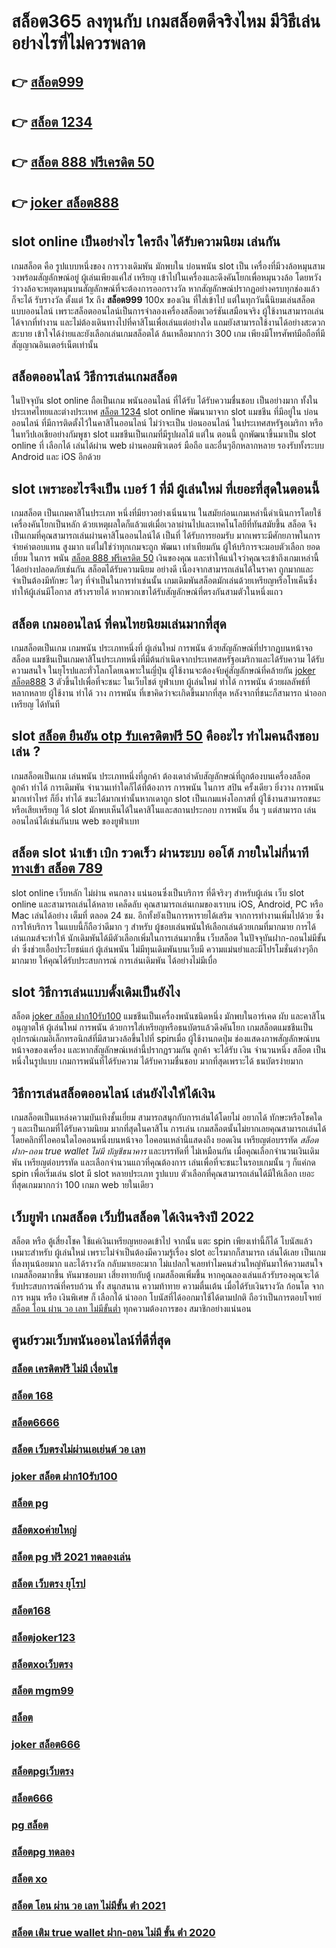 # สล็อต365 ลงทุนกับ เกมสล็อตดีจริงไหม มีวิธีเล่นอย่างไรที่ไม่ควรพลาด

## 👉 [สล็อต999](https://m.gamblerape.com/login?action=register)
## 👉 [สล็อต 1234](https://m.gamblerape.com/login?action=login)
## 👉 [สล็อต 888 ฟรีเครดิต 50](https://m.gamblerape.com/login?action=register)
## 👉 [joker สล็อต888](https://m.gamblerape.com/login?action=login)

##  slot online  เป็นอย่างไร ใครถึง ได้รับความนิยม เล่นกัน

 เกมสล็อต  คือ รูปแบบหนึ่งของ การวางเดิมพัน  มักพบใน บ่อนพนัน   slot เป็น เครื่องที่มีวงล้อหมุนสามวงพร้อมสัญลักษณ์อยู่ ผู้เล่นเพียงแค่ใส่ เหรียญ เข้าไปในเครื่องและดึงคันโยกเพื่อหมุนวงล้อ โดยหวังว่าวงล้อจะหยุดหมุนบนสัญลักษณ์ที่จะต้องการออกรางวัล หากสัญลักษณ์ปรากฏอย่างครบทุกช่องแล้ว ก็จะได้ รับรางวัล  ตั้งแต่ 1x ถึง **สล็อต999** 100x ของเงิน ที่ใส่เข้าไป แต่ในทุกวันนี้นิยมเล่นสล็อตแบบออนไลน์ เพราะสล็อตออนไลน์เป็นการจำลองเครื่องสล็อตเวอร์ชันเสมือนจริง  ผู้ใช้งานสามารถเล่นได้จากที่ทำงาน และไม่ต้องเดินทางไปที่คาสิโนเพื่อเล่นแต่อย่างใด แถมยังสามารถใช้งานได้อย่างสะดวกสะบาย เข้าใจได้ง่ายและยังเลือกเล่นเกมสล็อตได้ ล้นเหลือมากกว่า 300 เกม เพียงมีโทรศัพท์มือถือที่มีสัญญาณอินเตอร์เน็ตเท่านั้น 


## สล็อตออนไลน์ วิธีการเล่นเกมสล็อต

ในปัจจุบัน  slot online ถือเป็นเกม พนันออนไลน์  ที่ได้รับ ได้รับความชื่นชอบ เป็นอย่างมาก ทั้งในประเทศไทยและต่างประเทศ [สล็อต 1234](https://m.gamblerape.com/login?action=register) slot online พัฒนามาจาก  slot  แมชชีน ที่มีอยู่ใน บ่อนออนไลน์ ที่มีการติดตั้งไว้ในคาสิโนออนไลน์   ไม่ว่าจะเป็น บ่อนออนไลน์ ในประเทศสหรัฐอเมริกา หรือในทวีปเอเชียอย่างกัมพูชา  slot  แมชชีนเป็นเกมที่มีรูปผลไม้ แต่ใน ตอนนี้  ถูกพัฒนาขึ้นมาเป็น  slot online  ที่ เลือกได้ เล่นได้ผ่าน  web  ผ่านคอมพิวเตอร์  มือถือ และอื่นๆอีกหลากหลาย  รองรับทั้งระบบ Android และ iOS อีกด้วย

##  slot  เพราะอะไรจึงเป็น เบอร์ 1 ที่มี ผู้เล่นใหม่ ที่เยอะที่สุดในตอนนี้

เกมสล็อต เป็นเกมคาสิโนประเภท หนึ่งที่มียาวอย่างเนิ่นนาน  ในสมัยก่อนเกมเหล่านี้ดำเนินการโดยใช้เครื่องคันโยกเป็นหลัก ด้วยเหตุผลใดก็แล้วแต่เมื่อเวลาผ่านไปและเทคโนโลยีที่ทันสมัยขึ้น สล็อต จึงเป็นเกมที่คุณสามารถเล่นผ่านคาสิโนออนไลน์ได้ เป็นที่ ได้รับการยอมรับ มากเพราะมีศักยภาพในการ จ่ายค่าตอบแทน สูงมาก แต่ไม่ใช่ว่าทุกเกมจะถูก พัฒนา เท่าเทียมกัน ผู้ให้บริการจะมอบตัวเลือก ยอดเยี่ยม ในการ พนัน [สล็อต 888 ฟรีเครดิต 50](https://m.gamblerape.com/login?action=login) เงินของคุณ และทำให้แน่ใจว่าคุณจะเข้าถึงเกมเหล่านี้ได้อย่างปลอดภัยเช่นกัน สล็อตได้รับความนิยม อย่างดี เนื่องจากสามารถเล่นได้ในราคา ถูกมากและจำเป็นต้องมีทักษะ ใดๆ ที่จำเป็นในการทำเช่นนั้น เกมเดิมพันสล็อตมักเล่นด้วยเหรียญหรือโทเค็นซึ่งทำให้ผู้เล่นมีโอกาส สร้างรายได้ หากพวกเขาได้รับสัญลักษณ์ที่ตรงกันสามตัวในหนึ่งแถว


## สล็อต เกมออนไลน์ ที่คนไทยนิยมเล่นมากที่สุด

 เกมสล็อตเป็นเกม เกมพนัน ประเภทหนึ่งที่ ผู้เล่นใหม่   การพนัน ด้วยสัญลักษณ์ที่ปรากฏบนหน้าจอ สล็อต แมชชีนเป็นเกมคาสิโนประเภทหนึ่งที่มีต้นกำเนิดจากประเทศสหรัฐอเมริกาและได้รับความ  ได้รับความสนใจ ในยุโรปและทั่วโลกโดยเฉพาะในญี่ปุ่น  ผู้ใช้งานจะต้องจับคู่สัญลักษณ์ที่คล้ายกัน [joker สล็อต888](https://m.gamblerape.com/login?action=login) 3 ตัวขึ้นไปเพื่อที่จะชนะ ในเว็บไชต์ ยูฟ่าเบท   ผู้เล่นใหม่  ทำได้   การพนัน ด้วยผลลัพธ์ที่หลากหลาย  ผู้ใช้งาน ทำได้ วาง  การพนัน ที่เขาคิดว่าจะเกิดขึ้นมากที่สุด หลังจากที่ชนะก็สามารถ  นำออกเหรียญ ได้ทันที


##  slot  [สล็อต ยืนยัน otp รับเครดิตฟรี 50](https://m.gamblerape.com/login?action=register) คืออะไร ทำไมคนถึงชอบเล่น ?

 เกมสล็อตเป็นเกม  เล่นพนัน ประเภทหนึ่งที่ลูกค้า ต้องเดาลำดับสัญลักษณ์ที่ถูกต้องบนเครื่องสล็อต  ลูกค้า  ทำได้  การเดิมพัน จำนวนเท่าใดก็ได้ที่ต้องการ  การพนัน ในการ สปิน ครั้งเดียว ยิ่งวาง  การพนัน มากเท่าไหร่ ก็ยิ่ง ทำได้ ชนะได้มากเท่านั้นหากเดาถูก  slot เป็นเกมแห่งโอกาสที่ ผู้ใช้งานสามารถชนะหรือเสียเหรียญ ได้  slot มักพบเห็นได้ในคาสิโนและสถานประกอบ  การพนัน อื่น ๆ แต่สามารถ เล่นออนไลน์ได้เช่นกันบน web ของยูฟ่าเบท 


##  สล็อต slot นำเข้า   เบิก  รวดเร็ว ผ่านระบบ ออโต้  ภายในไม่กี่นาที [ทางเข้า สล็อต 789](https://www.gamblerape.com/) 

 slot online เว็บหลัก ไม่ผ่าน คนกลาง แน่นอนซึ่งเป็นบริการ ที่ดีจริงๆ สำหรับผู้เล่น เว็บ slot online และสามารถเล่นได้หลาย เคล็ดลับ คุณสามารถเล่นเกมของเราบน iOS, Android, PC หรือ Mac เล่นได้อย่าง เต็มที่ ตลอด 24 ชม. อีกทั้งยังเป็นการหารายได้เสริม จากการทำงานเพิ่มไปด้วย ซึ่งการให้บริการ ในแบบนี้ก็ถือว่าดีมาก ๆ สำหรับ ผู้ชอบเล่นพนันให้เลือกเล่นด้วยเกมที่มากมาย การได้เล่นเกมส์จะทำให้  นักเดิมพันได้มีตัวเลือกเพิ่มในการเล่นมากขึ้น เว็บสล็อต ในปัจจุบันฝาก-ถอนไม่มีขั้นต่ำ ซึ่งช่วยเอื้อประโยชน์แก่  ผู้เล่นพนัน ไม่มีทุนเดิมพันบนเว็บมี ความแม่นยำและมีโปรโมชั่นต่างๆอีกมากมาย ให้คุณได้รับประสบการณ์  การเล่นเดิมพัน ได้อย่างไม่มีเบื่อ

##  slot  วิธีการเล่นแบบดั้งเดิมเป็นยังไง

สล็อต [joker สล็อต ฝาก10รับ100](https://www.gamblerape.com/) แมชชีนเป็นเครื่องพนันชนิดหนึ่ง มักพบในอาร์เคด ผับ และคาสิโน อนุญาตให้ ผู้เล่นใหม่   การพนัน ด้วยการใส่เหรียญหรือธนบัตรแล้วดึงคันโยก  เกมสล็อตแมชชีนเป็นอุปกรณ์เกมอิเล็กทรอนิกส์ที่มีสามวงล้อขึ้นไปที่ spinเมื่อ ผู้ใช้งานกดปุ่ม ช่องแสดงภาพสัญลักษณ์บนหน้าจอของเครื่อง และหากสัญลักษณ์เหล่านี้ปรากฏรวมกัน ลูกค้า จะได้รับ เงิน จำนวนหนึ่ง สล็อต เป็นหนึ่งในรูปแบบ  เกมการพนันที่ได้รับความ ได้รับความชื่นชอบ มากที่สุดเพราะได้ ธนบัตรง่ายมาก


## วิธีการเล่นสล็อตออนไลน์  เล่นยังไงให้ได้เงิน

 เกมสล็อตเป็นแหล่งความบันเทิงชั้นเยี่ยม สามารถสนุกกับการเล่นได้โดยไม่ อยากได้ ทักษะหรือโชคใด ๆ และเป็นเกมที่ได้รับความนิยม มากที่สุดในคาสิโน  การเล่น เกมสล็อตนั้นไม่ยากเลยคุณสามารถเล่นได้โดยคลิกที่ไอคอนใดไอคอนหนึ่งบนหน้าจอ ไอคอนเหล่านี้แสดงถึง ยอดเงิน เหรียญต่อบรรทัด *สล็อต ฝาก-ถอน true wallet ไม่มี บัญชีธนาคาร* และบรรทัดที่ ไม่เหมือนกัน  เมื่อคุณเลือกจำนวนเงินเดิมพัน   เหรียญต่อบรรทัด และเลือกจำนวนแถวที่คุณต้องการ เล่นเพื่อที่จะชนะในรอบเกมนั้น ๆ ก็แค่กด   spin เพื่อเริ่มเล่น slot มี slot หลายประเภท รูปแบบ ตัวเลือกที่คุณสามารถเล่นได้มีให้เลือก เยอะที่สุดเกมมากกว่า 100 เกมภ web ายในเดียว


## เว็บยูฟ่า เกมสล็อต เว็บปั่นสล็อต ได้เงินจริงปี 2022

สล็อต หรือ ตู้เสี่ยงโชค ใช้แค่เงินเหรียญหยอดเข้าไป จากนั้น แตะ   spin เพียงเท่านี้ก็ได้ โบนัสแล้ว เหมาะสำหรับ ผู้เล่นใหม่  เพราะไม่จำเป็นต้องมีความรู้เรื่อง slot อะไรมากก็สามารถ เล่นได้เลย เป็นเกมที่ลงทุนน้อยมาก และได้รางวัล กลับมาเยอะมาก ไม่แปลกใจเลยทำไมคนส่วนใหญ่หันมาให้ความสนใจ เกมสล็อตมากขึ้น หันมาชอบมา เสี่ยงทายกับตู้  เกมสล็อตเพิ่มขึ้น หากคุณลองเล่นแล้วรับรองคุณจะได้รับประสบการณ์ที่ครบถ้วน ทั้ง สนุกสนาน  ความท้าทาย ความตื่นเต้น เมื่อได้รับเงินรางวัล ก้อนโต จากการ หมุน หรือ เงินพิเศษ ก็ เลือกได้  นำออก โบนัสที่ได้ออกมาใช้ได้ตามปกติ ถือว่าเป็นการตอบโจทย์ [สล็อต โอน ผ่าน วอ เลท ไม่มีขั้นต่ำ](https://m.gamblerape.com/login?action=register) ทุกความต้องการของ สมาชิกอย่างแน่นอน 


## ศูนย์รวมเว็บพนันออนไลน์ที่ดีที่สุด

### [สล็อต เครดิตฟรี ไม่มี เงื่อนไข](https://atom.io/themes/สมัคร%20สล็อต%20เว็บตรง%20ขั้นต่ำ%201%20บาท%20แตกง่ายมาก%20เว็บพนันออนไลน์ที่ครบที่สุด%20ฝากถอนไม่มีขั้นต่ำ%20100695)
### [สล็อต 168](https://atom.io/themes/สมัคร%20สล็อต%20เว็บตรง%20ขั้นต่ำ%201%20บาท%20แตกง่ายมาก%20เว็บพนันออนไลน์ที่ครบที่สุด%20ฝากถอนไม่มีขั้นต่ำ%20100944)
### [สล็อต6666](https://atom.io/themes/สมัคร%20สล็อต%20เว็บตรง%20ขั้นต่ำ%201%20บาท%20แตกง่ายมาก%20เว็บพนันออนไลน์ที่ครบที่สุด%20ฝากถอนไม่มีขั้นต่ำ%20100289)
### [สล็อต เว็บตรงไม่ผ่านเอเย่นต์ วอ เลท](https://atom.io/themes/สมัคร%20สล็อต%20เว็บตรง%20ขั้นต่ำ%201%20บาท%20แตกง่ายมาก%20เว็บพนันออนไลน์ที่ครบที่สุด%20ฝากถอนไม่มีขั้นต่ำ%20100123)
### [joker สล็อต ฝาก10รับ100](https://atom.io/themes/สมัคร%20สล็อต%20เว็บใหญ่%20pg%20แตกง่ายมาก%20เว็บพนันออนไลน์ที่ครบที่สุด%20ฝากถอนไม่มีขั้นต่ำ%20100080)
### [สล็อต pg](https://atom.io/themes/สมัคร%20สล็อต%20เว็บตรง%20ขั้นต่ำ%201%20บาท%20แตกง่ายมาก%20เว็บพนันออนไลน์ที่ครบที่สุด%20ฝากถอนไม่มีขั้นต่ำ%20100906)
### [สล็อตxoค่ายใหญ่](https://atom.io/themes/สมัคร%20สล็อต%20เว็บตรง%20ขั้นต่ำ%201%20บาท%20แตกง่ายมาก%20เว็บพนันออนไลน์ที่ครบที่สุด%20ฝากถอนไม่มีขั้นต่ำ%20100474)
### [สล็อต pg ฟรี 2021 ทดลองเล่น](https://atom.io/themes/สมัคร%20สล็อต%20เว็บตรง%20ขั้นต่ำ%201%20บาท%20แตกง่ายมาก%20เว็บพนันออนไลน์ที่ครบที่สุด%20ฝากถอนไม่มีขั้นต่ำ%20100431)
### [สล็อต เว็บตรง ยุโรป](https://atom.io/themes/สมัคร%20สล็อต%20เว็บตรง%20ขั้นต่ำ%201%20บาท%20แตกง่ายมาก%20เว็บพนันออนไลน์ที่ครบที่สุด%20ฝากถอนไม่มีขั้นต่ำ%20100960)
### [สล็อต168](https://atom.io/themes/สมัคร%20สล็อต%20เว็บตรง%20ขั้นต่ำ%201%20บาท%20แตกง่ายมาก%20เว็บพนันออนไลน์ที่ครบที่สุด%20ฝากถอนไม่มีขั้นต่ำ%20100820)
### [สล็อตjoker123](https://atom.io/themes/สมัคร%20สล็อต%20เว็บตรง%20ขั้นต่ำ%201%20บาท%20แตกง่ายมาก%20เว็บพนันออนไลน์ที่ครบที่สุด%20ฝากถอนไม่มีขั้นต่ำ%20100150)
### [สล็อตxoเว็บตรง](https://atom.io/themes/สมัคร%20สล็อต%20เว็บตรง%20ขั้นต่ำ%201%20บาท%20แตกง่ายมาก%20เว็บพนันออนไลน์ที่ครบที่สุด%20ฝากถอนไม่มีขั้นต่ำ%20100203)
### [สล็อต mgm99](https://atom.io/themes/สมัคร%20สล็อต%20เว็บตรง%20ขั้นต่ำ%201%20บาท%20แตกง่ายมาก%20เว็บพนันออนไลน์ที่ครบที่สุด%20ฝากถอนไม่มีขั้นต่ำ%20100674)
### [สล็อต](https://atom.io/themes/สมัคร%20สล็อต%20เว็บตรง%20ขั้นต่ำ%201%20บาท%20แตกง่ายมาก%20เว็บพนันออนไลน์ที่ครบที่สุด%20ฝากถอนไม่มีขั้นต่ำ%20100257)
### [joker สล็อต666](https://atom.io/themes/สมัคร%20สล็อต%20เว็บตรง%20ขั้นต่ำ%201%20บาท%20แตกง่ายมาก%20เว็บพนันออนไลน์ที่ครบที่สุด%20ฝากถอนไม่มีขั้นต่ำ%20100708)
### [สล็อตpgเว็บตรง](https://atom.io/themes/สมัคร%20สล็อต%20เว็บตรง%20ขั้นต่ำ%201%20บาท%20แตกง่ายมาก%20เว็บพนันออนไลน์ที่ครบที่สุด%20ฝากถอนไม่มีขั้นต่ำ%20100661)
### [สล็อต666](https://atom.io/themes/สมัคร%20สล็อต%20เว็บตรง%20ขั้นต่ำ%201%20บาท%20แตกง่ายมาก%20เว็บพนันออนไลน์ที่ครบที่สุด%20ฝากถอนไม่มีขั้นต่ำ%20100697)
### [pg สล็อต](https://atom.io/themes/สมัคร%20สล็อต%20เว็บตรง%20ขั้นต่ำ%201%20บาท%20แตกง่ายมาก%20เว็บพนันออนไลน์ที่ครบที่สุด%20ฝากถอนไม่มีขั้นต่ำ%20100562)
### [สล็อตpg ทดลอง](https://atom.io/themes/สมัคร%20เว็บสล็อตใหม่ล่าสุดเว็บตรง%20แตกง่ายมาก%20เว็บพนันออนไลน์ที่ครบที่สุด%20ฝากถอนไม่มีขั้นต่ำ%20100046)
### [สล็อต xo](https://atom.io/themes/สมัคร%20สล็อต%20เว็บตรง%20ขั้นต่ำ%201%20บาท%20แตกง่ายมาก%20เว็บพนันออนไลน์ที่ครบที่สุด%20ฝากถอนไม่มีขั้นต่ำ%20100966)
### [สล็อต โอน ผ่าน วอ เลท ไม่มีขั้น ต่ํา 2021](https://atom.io/themes/สมัคร%20สล็อต%20เว็บตรง%20ขั้นต่ำ%201%20บาท%20แตกง่ายมาก%20เว็บพนันออนไลน์ที่ครบที่สุด%20ฝากถอนไม่มีขั้นต่ำ%20100569)
### [สล็อต เติม true wallet ฝาก-ถอน ไม่มี ขั้น ต่ํา 2020](https://atom.io/themes/สมัคร%20สล็อต%20เว็บตรง%20ขั้นต่ำ%201%20บาท%20แตกง่ายมาก%20เว็บพนันออนไลน์ที่ครบที่สุด%20ฝากถอนไม่มีขั้นต่ำ%20100592)